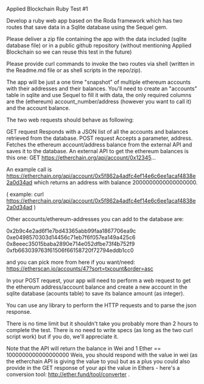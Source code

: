 Applied Blockchain Ruby Test #1

Develop a ruby web app based on the Roda framework which has two routes that save data in a Sqlite database using the Sequel gem.

Please deliver a zip file containing the app with the data included (sqlite database file) or in a public github repository (without mentioning Applied Blockchain so we can reuse this test in the future)

Please provide curl commands to invoke the two routes via shell (written in the Readme.md file or as shell scripts in the repo/zip).

The app will be just a one time "snapshot" of multiple ethereum accounts with their addresses and their balances. You'll need to create an "accounts" table in sqlite and use Sequel to fill it with data, the only required columns are the (ethereum) account_number/address (however you want to call it) and the account balance.

The two web requests should behave as following:

GET request
Responds with a JSON list of all the accounts and balances retrieved from the database.
POST request
Accepts a parameter, address. Fetches the ethereum account/address balance from the external API and saves it to the database.
An external API to get the ethereum balances is this one: GET https://etherchain.org/api/account/0x12345...

An example call is https://etherchain.org/api/account/0x5f862a4adfc4ef14e6c6ee1acaf4838e2a0d34ad which returns an address with balance 2000000000000000000.

( example: curl https://etherchain.org/api/account/0x5f862a4adfc4ef14e6c6ee1acaf4838e2a0d34ad )

Other accounts/ethereum-addresses you can add to the database are:

0x2b9c4e2ad6f1e7bd43365abb99faa1867706ea9c
0xe0498570303d14456c71eb7f6f057ea149a425c6
0x8eeec35015baba2890e714e052dfbe73f4b752f9
0xfb663039763f61506f66158720f72794eddb1cc0

and you can pick more from here if you want/need: https://etherscan.io/accounts/47?sort=txcount&order=asc

In your POST request, your app will need to perform a web request to get the ethereum address/account balance and create a new account in the sqlite database (acounts table) to save its balance amount (as integer).

You can use any library to perform the HTTP requests and to parse the json response.

There is no time limit but it shouldn't take you probably more than 2 hours to complete the test. There is no need to write specs (as long as the two curl script work) but if you do, we'll appreciate it.

Note that the API will return the balance in Wei and 1 Ether == 1000000000000000000 Weis, you should respond with the value in wei (as the etherchain API is giving the value to you) but as a plus you could also provide in the GET response of your api the value in Ethers - here's a conversion tool: http://ether.fund/tool/converter .
